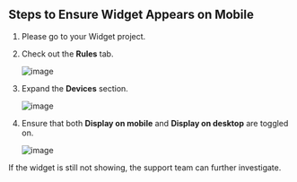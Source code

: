 ## Steps to Ensure Widget Appears on Mobile

1. Please go to your Widget project.
2. Check out the **Rules** tab.

   ![image](https://github.com/user-attachments/assets/f7ca1b5a-aa0c-454b-8f9c-86b05d7f592e)

3. Expand the **Devices** section.

   ![image](https://github.com/user-attachments/assets/635a5890-f088-4269-8ce8-371fe708b8c5)

4. Ensure that both **Display on mobile** and **Display on desktop** are toggled on.

   ![image](https://github.com/user-attachments/assets/f4225ee2-8793-44f0-9b28-b37d2cb141de)

If the widget is still not showing, the support team can further investigate.

